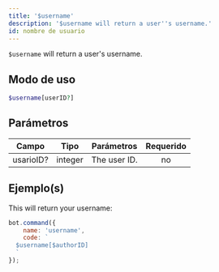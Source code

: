 ```yaml
---
title: '$username'
description: '$username will return a user''s username.'
id: nombre de usuario
---
```


`$username` will return a user's username.

## Modo de uso

```php
$username[userID?]
```

## Parámetros

| Campo     | Tipo    | Parámetros   | Requerido |
| --------- | ------- | ------------ |:---------:|
| usarioID? | integer | The user ID. |    no     |

## Ejemplo(s)

This will return your username:

```javascript
bot.command({
    name: 'username',
    code: `
  $username[$authorID]
  `
});
```
